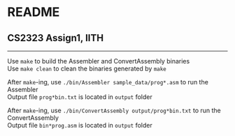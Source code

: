 # README
## CS2323 Assign1, IITH
-----------------

Use `make` to build the Assembler and ConvertAssembly binaries \
Use `make clean` to clean the binaries generated by `make`

After `make`-ing, use `./bin/Assembler sample_data/prog*.asm` to run the Assembler \
Output file `prog*bin.txt` is located in `output` folder

After `make`-ing, use `./bin/ConvertAssembly output/prog*bin.txt` to run the ConvertAssembly \
Output file `bin*prog.asm` is located in `output` folder
